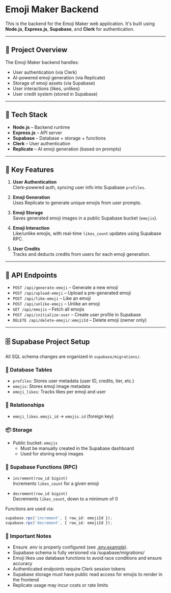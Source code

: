 # Emoji Maker Backend

This is the backend for the Emoji Maker web application. It's built using **Node.js**, **Express.js**, **Supabase**, and **Clerk** for authentication.

---

## 🧩 Project Overview

The Emoji Maker backend handles:

- User authentication (via Clerk)
- AI-powered emoji generation (via Replicate)
- Storage of emoji assets (via Supabase)
- User interactions (likes, unlikes)
- User credit system (stored in Supabase)

---

## 🧰 Tech Stack

- **Node.js** – Backend runtime
- **Express.js** – API server
- **Supabase** – Database + storage + functions
- **Clerk** – User authentication
- **Replicate** – AI emoji generation (based on prompts)

---

## 🚀 Key Features

1. **User Authentication**  
   Clerk-powered auth, syncing user info into Supabase `profiles`.

2. **Emoji Generation**  
   Uses Replicate to generate unique emojis from user prompts.

3. **Emoji Storage**  
   Saves generated emoji images in a public Supabase bucket (`emojis`).

4. **Emoji Interaction**  
   Like/unlike emojis, with real-time `likes_count` updates using Supabase RPC.

5. **User Credits**  
   Tracks and deducts credits from users for each emoji generation.

---

## 🧾 API Endpoints

- `POST /api/generate-emoji` – Generate a new emoji
- `POST /api/upload-emoji` – Upload a pre-generated emoji
- `POST /api/like-emoji` – Like an emoji
- `POST /api/unlike-emoji` – Unlike an emoji
- `GET /api/emojis` – Fetch all emojis
- `POST /api/initialize-user` – Create user profile in Supabase
- `DELETE /api/delete-emoji/:emojiId` – Delete emoji (owner only)

---

## 🗄️ Supabase Project Setup

All SQL schema changes are organized in `supabase/migrations/`.

### 🧱 Database Tables

- `profiles`: Stores user metadata (user ID, credits, tier, etc.)
- `emojis`: Stores emoji image metadata
- `emoji_likes`: Tracks likes per emoji and user

### 🔗 Relationships

- `emoji_likes.emoji_id` → `emojis.id` (foreign key)

### 📦 Storage

- Public bucket: `emojis`
  - Must be manually created in the Supabase dashboard
  - Used for storing emoji images

### 🧠 Supabase Functions (RPC)

- `increment(row_id bigint)`  
  Increments `likes_count` for a given emoji

- `decrement(row_id bigint)`  
  Decrements `likes_count`, down to a minimum of 0

Functions are used via:

```ts
supabase.rpc('increment', { row_id: emojiId });
supabase.rpc('decrement', { row_id: emojiId });
````

### 📌 Important Notes
- Ensure .env is properly configured (see [.env.example](.env.example)).
- Supabase schema is fully versioned via /supabase/migrations/
- Emoji likes use database functions to avoid race conditions and ensure accuracy
- Authenticated endpoints require Clerk session tokens
- Supabase storage must have public read access for emojis to render in the frontend
- Replicate usage may incur costs or rate limits
